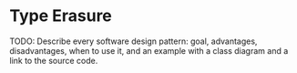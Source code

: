 # Type Erasure

TODO: Describe every software design pattern: goal, advantages, disadvantages, when to use it, and an example with a class diagram and a link to the source code.
